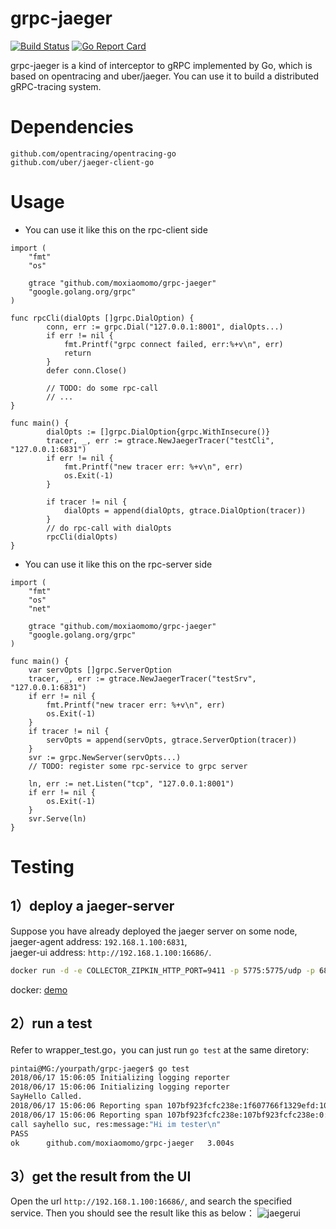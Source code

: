 # grpc-jaeger

[![Build Status](https://travis-ci.org/moxiaomomo/grpc-jaeger.svg?branch=master)](https://travis-ci.org/moxiaomomo/grpc-jaeger)
[![Go Report Card](https://goreportcard.com/badge/github.com/moxiaomomo/grpc-jaeger)](https://goreportcard.com/badge/github.com/moxiaomomo/grpc-jaeger)

grpc-jaeger is a kind of interceptor to gRPC implemented by Go, which is based on opentracing and uber/jaeger. You can use it to build a distributed gRPC-tracing system.

# Dependencies

```
github.com/opentracing/opentracing-go
github.com/uber/jaeger-client-go
```

# Usage

- You can use it like this on the rpc-client side

```golang
import (
	"fmt"
	"os"
	
	gtrace "github.com/moxiaomomo/grpc-jaeger"
	"google.golang.org/grpc"
)

func rpcCli(dialOpts []grpc.DialOption) {
		conn, err := grpc.Dial("127.0.0.1:8001", dialOpts...)
		if err != nil {
			fmt.Printf("grpc connect failed, err:%+v\n", err)
			return
		}
		defer conn.Close()
		
		// TODO: do some rpc-call
		// ...
}

func main() {
		dialOpts := []grpc.DialOption{grpc.WithInsecure()}
		tracer, _, err := gtrace.NewJaegerTracer("testCli", "127.0.0.1:6831")
		if err != nil {
			fmt.Printf("new tracer err: %+v\n", err)
			os.Exit(-1)
		}

		if tracer != nil {
			dialOpts = append(dialOpts, gtrace.DialOption(tracer))
		}
		// do rpc-call with dialOpts
		rpcCli(dialOpts)
}
```

- You can use it like this on the rpc-server side

```golang
import (
	"fmt"
	"os"
	"net"
	
	gtrace "github.com/moxiaomomo/grpc-jaeger"
	"google.golang.org/grpc"
)

func main() {
	var servOpts []grpc.ServerOption
	tracer, _, err := gtrace.NewJaegerTracer("testSrv", "127.0.0.1:6831")
	if err != nil {
		fmt.Printf("new tracer err: %+v\n", err)
		os.Exit(-1)
	}
	if tracer != nil {
		servOpts = append(servOpts, gtrace.ServerOption(tracer))
	}
	svr := grpc.NewServer(servOpts...)
	// TODO: register some rpc-service to grpc server
	
	ln, err := net.Listen("tcp", "127.0.0.1:8001")
	if err != nil {
		os.Exit(-1)
	}
	svr.Serve(ln)
}
```

# Testing

## 1）deploy a jaeger-server

Suppose you have already deployed the jaeger server on some node,<br>
jaeger-agent address: `192.168.1.100:6831`, <br>
jaeger-ui address: `http://192.168.1.100:16686/`.

```bash
docker run -d -e COLLECTOR_ZIPKIN_HTTP_PORT=9411 -p 5775:5775/udp -p 6831:6831/udp -p 6832:6832/udp -p 5778:5778  -p 16686:16686 -p 14268:14268  -p 14269:14269   -p 9411:9411 jaegertracing/all-in-one:latest
```
docker: [demo](https://blog.csdn.net/shuai_wy/article/details/108804950)

## 2）run a test

Refer to wrapper_test.go，you can just run `go test` at the same diretory:

```bash
pintai@MG:/yourpath/grpc-jaeger$ go test
2018/06/17 15:06:05 Initializing logging reporter
2018/06/17 15:06:06 Initializing logging reporter
SayHello Called.
2018/06/17 15:06:06 Reporting span 107bf923fcfc238e:1f607766f1329efd:107bf923fcfc238e:1
2018/06/17 15:06:06 Reporting span 107bf923fcfc238e:107bf923fcfc238e:0:1
call sayhello suc, res:message:"Hi im tester\n"
PASS
ok  	github.com/moxiaomomo/grpc-jaeger	3.004s
```

## 3）get the result from the UI
Open the url `http://192.168.1.100:16686/`, and search the specified service. Then you should see the result like this as below：
![jaegerui](./jaegerui.png)
